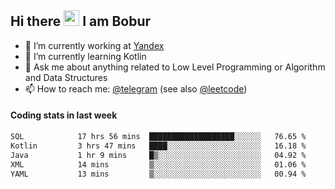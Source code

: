 ## Hi there <img src="https://media.giphy.com/media/hvRJCLFzcasrR4ia7z/giphy.gif" width="25px" height="25px"> I am Bobur

- 💼 I’m currently working at [Yandex](https://yandex.ru/)
- 🌱 I’m currently learning Kotlin
- 💬 Ask me about anything related to Low Level Programming or Algorithm and Data Structures
- 📫 How to reach me: [@telegram](https://t.me/octoant) (see also [@leetcode](https://leetcode.com/octoant/))    

#### Coding stats in last week

<!--START_SECTION:waka-->

```txt
SQL            17 hrs 56 mins  ███████████████████░░░░░░   76.65 %
Kotlin         3 hrs 47 mins   ████░░░░░░░░░░░░░░░░░░░░░   16.18 %
Java           1 hr 9 mins     █▒░░░░░░░░░░░░░░░░░░░░░░░   04.92 %
XML            14 mins         ▒░░░░░░░░░░░░░░░░░░░░░░░░   01.06 %
YAML           13 mins         ▒░░░░░░░░░░░░░░░░░░░░░░░░   00.94 %
```

<!--END_SECTION:waka-->
